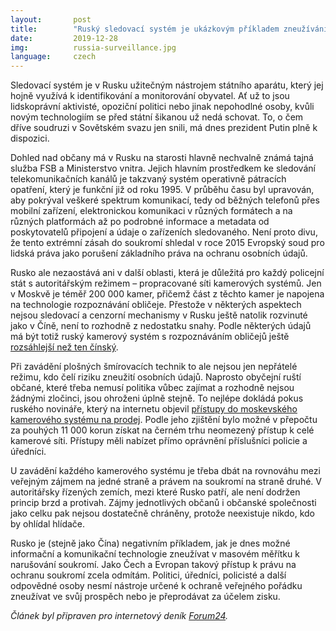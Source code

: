 ```yaml
---
layout:       post
title:        "Ruský sledovací systém je ukázkovým příkladem zneužívání moderních technologií"
date:         2019-12-28
img:          russia-surveillance.jpg
language:     czech
---
```


Sledovací systém je v Rusku užitečným nástrojem státního aparátu, který jej hojně využívá k identifikování a monitorování obyvatel. Ať už to jsou lidskoprávní aktivisté, opoziční politici nebo jinak nepohodlné osoby, kvůli novým technologiím se před státní šikanou už nedá schovat. To, o čem dříve soudruzi v Sovětském svazu jen snili, má dnes prezident Putin plně k dispozici.

<!--more-->

Dohled nad občany má v Rusku na starosti hlavně nechvalně známá tajná služba FSB a Ministerstvo vnitra. Jejich hlavním prostředkem ke sledování telekomunikačních kanálů je takzvaný systém operativně pátracích opatření, který je funkční již od roku 1995. V průběhu času byl upravován, aby pokrýval veškeré spektrum komunikací, tedy od běžných telefonů přes mobilní zařízení, elektronickou komunikaci v různých formátech a na různých platformách až po podrobné informace a metadata od poskytovatelů připojení a údaje o zařízeních sledovaného. Není proto divu, že tento extrémní zásah do soukromí shledal v roce 2015 Evropský soud pro lidská práva jako porušení základního práva na ochranu osobních údajů.

Rusko ale nezaostává ani v další oblasti, která je důležitá pro každý policejní stát s autoritářským režimem – propracované síti kamerových systémů. Jen v Moskvě je téměř 200 000 kamer, přičemž část z těchto kamer je napojena na technologie rozpoznávání obličeje. Přestože v některých aspektech nejsou sledovací a cenzorní mechanismy v Rusku ještě natolik rozvinuté jako v Číně, není to rozhodně z nedostatku snahy. Podle některých údajů má být totiž ruský kamerový systém s rozpoznáváním obličejů ještě [rozsáhlejší než ten čínský](https://www.themoscowtimes.com/2019/11/12/russia-building-one-of-worlds-largest-facial-recognition-networks-a68139).

Při zavádění plošných šmírovacích technik to ale nejsou jen nepřátelé režimu, kdo čelí riziku zneužití osobních údajů. Naprosto obyčejní ruští občané, které třeba nemusí politika vůbec zajímat a rozhodně nejsou žádnými zločinci, jsou ohroženi úplně stejně. To nejlépe dokládá pokus ruského novináře, který na internetu objevil [přístupy do moskevského kamerového systému na prodej](https://www.themoscowtimes.com/2019/12/06/access-moscows-cctv-network-facial-recognition-black-market-a68506). Podle jeho zjištění bylo možné v přepočtu za pouhých 11 000 korun získat na černém trhu neomezený přístup k celé kamerové síti. Přístupy měli nabízet přímo oprávnění příslušníci policie a úředníci.

U zavádění každého kamerového systému je třeba dbát na rovnováhu mezi veřejným zájmem na jedné straně a právem na soukromí na straně druhé. V autoritářsky řízených zemích, mezi které Rusko patří, ale není dodržen princip brzd a protivah. Zájmy jednotlivých občanů i občanské společnosti jako celku pak nejsou dostatečně chráněny, protože neexistuje nikdo, kdo by ohlídal hlídače.

Rusko je (stejně jako Čína) negativním příkladem, jak je dnes možné informační a komunikační technologie zneužívat v masovém měřítku k narušování soukromí. Jako Čech a Evropan takový přístup k právu na ochranu soukromí zcela odmítám. Politici, úředníci, policisté a další odpovědné osoby nesmí nástroje určené k ochraně veřejného pořádku zneužívat ve svůj prospěch nebo je přeprodávat za účelem zisku.

*Článek byl připraven pro internetový deník [Forum24](https://www.forum24.cz/rusky-sledovaci-system-je-ukazkovym-prikladem-zneuzivani-modernich-technologii).*
